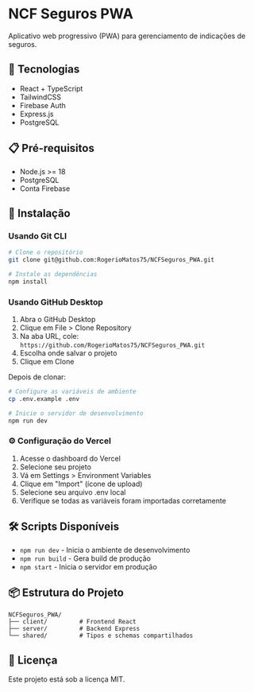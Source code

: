 # NCF Seguros PWA

Aplicativo web progressivo (PWA) para gerenciamento de indicações de seguros.

## 🚀 Tecnologias

- React + TypeScript
- TailwindCSS
- Firebase Auth
- Express.js
- PostgreSQL

## 📋 Pré-requisitos

- Node.js >= 18
- PostgreSQL
- Conta Firebase

## 🔧 Instalação

### Usando Git CLI
```bash
# Clone o repositório
git clone git@github.com:RogerioMatos75/NCFSeguros_PWA.git

# Instale as dependências
npm install
```

### Usando GitHub Desktop
1. Abra o GitHub Desktop
2. Clique em File > Clone Repository
3. Na aba URL, cole: `https://github.com/RogerioMatos75/NCFSeguros_PWA.git`
4. Escolha onde salvar o projeto
5. Clique em Clone

Depois de clonar:
```bash
# Configure as variáveis de ambiente
cp .env.example .env

# Inicie o servidor de desenvolvimento
npm run dev
```

### ⚙️ Configuração do Vercel

1. Acesse o dashboard do Vercel
2. Selecione seu projeto
3. Vá em Settings > Environment Variables
4. Clique em "Import" (ícone de upload)
5. Selecione seu arquivo .env local
6. Verifique se todas as variáveis foram importadas corretamente

## 🛠️ Scripts Disponíveis

- `npm run dev` - Inicia o ambiente de desenvolvimento
- `npm run build` - Gera build de produção
- `npm start` - Inicia o servidor em produção

## 📦 Estrutura do Projeto

```
NCFSeguros_PWA/
├── client/         # Frontend React
├── server/         # Backend Express
└── shared/         # Tipos e schemas compartilhados
```

## 📄 Licença

Este projeto está sob a licença MIT.

